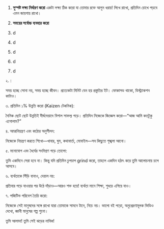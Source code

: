 1. **সুস্পষ্ট লক্ষ্য নির্ধারণ করো**
   একটা লক্ষ্য ঠিক করো যা তোমার রক্তে আগুন ধরায়! লিখে রাখো, প্রতিদিন চোখে পড়বে এমন জায়গায় রাখো।
   
2. **সময়ের সর্বোচ্চ ব্যবহার করো**
3. d
4. d
5. d
6. d
7. d



২. :

সময় হচ্ছে সোনা নয়, সময় হচ্ছে জীবন। প্রত্যেকটা মিনিট যেন হয় প্রস্তুতির ইট। ফোকাসড থাকো, ডিস্ট্র্যাকশন কাটাও।

৩. প্রতিদিন ১% উন্নতি করো (Kaizen টেকনিক):

দৈনিক ছোট ছোট উন্নতিই দীর্ঘমেয়াদে বিশাল সাফল্য গড়ে। প্রতিদিন নিজেকে জিজ্ঞেস করো—“আজ আমি কতটুকু এগোলাম?”

৪. আত্মনিয়ন্ত্রণ এবং কঠোর অনুশীলন:

নিজেকে নিয়ন্ত্রণ করতে শিখো—খাবার, ঘুম, কথাবার্তা, মোবাইল—সব কিছুতে শৃঙ্খলা আনো।

৫. মনোযোগ এবং ধৈর্যের সংমিশ্রণ গড়ে তোলো:

তুমি একদিনে সেরা হবে না। কিন্তু যদি প্রতিদিন চুপচাপ grind করো, তাহলে একদিন হঠাৎ করে তুমি আলোচনায় চলে আসবে।

৬. ব্যর্থতাকে সিঁড়ি বানাও, দেয়াল নয়:

প্রতিবার পড়ে যাওয়ার পর উঠে দাঁড়াও—আরও শক্ত হয়ে! ব্যর্থতা মানে শিক্ষা, শুধরে এগিয়ে যাও।

৭. পজিটিভ পরিবেশ তৈরি করো:

নিজেকে সেই মানুষদের সঙ্গে রাখো যারা তোমাকে সামনে টানে, নিচে নয়। ভালো বই পড়ো, অনুপ্রেরণামূলক ভিডিও দেখো, জ্ঞানী মানুষের গল্প শুনো।

তুমি আলাদা! তুমি সেই ঝড়ের নাবিক!